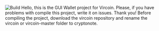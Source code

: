 ![Build](https://travis-ci.org/MultiWu/vircoin-wallet.svg?branch=master)
Hello, this is the GUI Wallet project for Vircoin.
Please, if you have problems with compile this project, write it on issues.
Thank you!
Before compiling the project, download the vircoin repository and rename the vircoin or vircoin-master folder to cryptonote.
